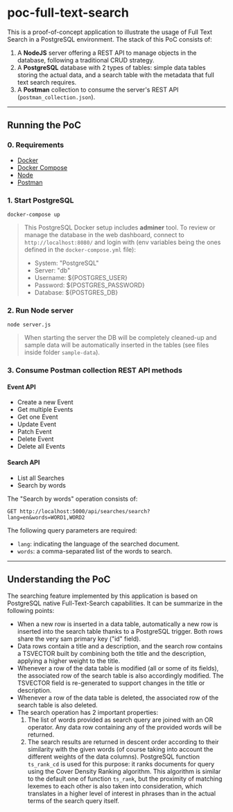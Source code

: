 # poc-full-text-search

This is a proof-of-concept application to illustrate the usage of Full Text Search in a PostgreSQL environment. The stack of this PoC consists of:

1. A **NodeJS** server offering a REST API to manage objects in the database, following a traditional CRUD strategy.
2. A **PostgreSQL** database with 2 types of tables: simple data tables storing the actual data, and a search table with the metadata that full text search requires.
3. A **Postman** collection to consume the server's REST API (`postman_collection.json`).

---

## Running the PoC

### 0. Requirements

- [Docker](https://docs.docker.com/get-docker/)
- [Docker Compose](https://docs.docker.com/compose/install/)
- [Node](https://nodejs.org/es/download/)
- [Postman](https://www.postman.com/downloads/)

### 1. Start PostgreSQL

```
docker-compose up
```

> This PostgreSQL Docker setup includes **adminer** tool. To review or manage the database in the web dashboard, connect to `http://localhost:8080/` and login with (env variables being the ones defined in the `docker-compose.yml` file):
> - System: "PostgreSQL"
> - Server: "db"
> - Username: ${POSTGRES_USER} 
> - Password: ${POSTGRES_PASSWORD}
> - Database: ${POSTGRES_DB}

### 2. Run Node server

```
node server.js
```

> When starting the server the DB will be completely cleaned-up and sample data will be automatically inserted in the tables (see files inside folder `sample-data`).

### 3. Consume Postman collection REST API methods

#### Event API
- Create a new Event
- Get multiple Events
- Get one Event
- Update Event
- Patch Event
- Delete Event
- Delete all Events

#### Search API
- List all Searches
- Search by words

The "Search by words" operation consists of:

`GET http://localhost:5000/api/searches/search?lang=en&words=WORD1,WORD2`

The following query parameters are required:
- `lang`: indicating the language of the searched document.
- `words`: a comma-separated list of the words to search.

---

## Understanding the PoC

The searching feature implemented by this application is based on PostgreSQL native Full-Text-Search capabilities. It can be summarize in the following points:

- When a new row is inserted in a data table, automatically a new row is inserted into the search table thanks to a PostgreSQL trigger. Both rows share the very sam primary key ("id" field).
- Data rows contain a title and a description, and the search row contains a TSVECTOR built by combining both the title and the description, applying a higher weight to the title.
- Whenever a row of the data table is modified (all or some of its fields), the associated row of the search table is also accordingly modified. The TSVECTOR field is re-generated to support changes in the title or description.
- Whenever a row of the data table is deleted, the associated row of the search table is also deleted.
- The search operation has 2 important properties:
    1. The list of words provided as search query are joined with an OR operator. Any data row containing any of the provided words will be returned.
    2. The search results are returned in descent order according to their similarity with the given words (of course taking into account the different weights of the data columns). PostgreSQL function `ts_rank_cd` is used for this purpose: it ranks documents for query using the Cover Density Ranking algorithm. This algorithm is similar to the default one of function `ts_rank`, but the proximity of matching lexemes to each other is also taken into consideration, which translates in a higher level of interest in phrases than in the actual terms of the search query itself.